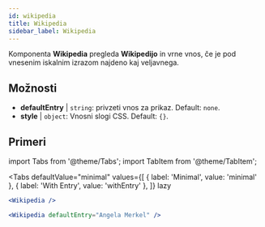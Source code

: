 ```yaml
---
id: wikipedia 
title: Wikipedia
sidebar_label: Wikipedia
---
```


Komponenta **Wikipedia** pregleda **Wikipedijo** in vrne vnos, če je pod vnesenim iskalnim izrazom najdeno kaj veljavnega.

## Možnosti

* __defaultEntry__ | `string`: privzeti vnos za prikaz. Default: `none`.
* __style__ | `object`: Vnosni slogi CSS. Default: `{}`.


## Primeri

import Tabs from '@theme/Tabs';
import TabItem from '@theme/TabItem';

<Tabs
    defaultValue="minimal"
    values={[
        { label: 'Minimal', value: 'minimal' },
        { label: 'With Entry', value: 'withEntry' },
    ]}
    lazy
>

<TabItem value="minimal">

```jsx live
<Wikipedia />
```

</TabItem>

<TabItem value="withEntry">

```jsx live
<Wikipedia defaultEntry="Angela Merkel" />
```

</TabItem>

</Tabs>
